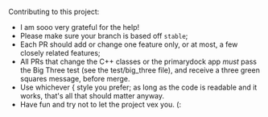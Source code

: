Contributing to this project:

- I am sooo very grateful for the help!
- Please make sure your branch is based off `stable`;
- Each PR should add or change one feature only, or at most, a few closely related features;
- All PRs that change the C++ classes or the primarydock app *must* pass the Big Three test (see the test/big_three file), and receive a three green squares message, before merge.
- Use whichever { style you prefer; as long as the code is readable and it works, that's all that should matter anyway.
- Have fun and try not to let the project vex you. (:

